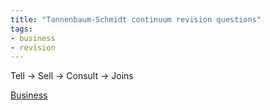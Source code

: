 ```yaml
---
title: "Tannenbaum-Schmidt continuum revision questions"
tags:
- business
- revision
---
```


Tell -> Sell -> Consult -> Joins


[Business](/Business)